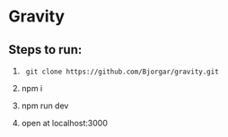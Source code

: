 # Gravity

## Steps to run:

1. ```
    git clone https://github.com/Bjorgar/gravity.git
   ```

2. npm i

3. npm run dev

4. open at localhost:3000
